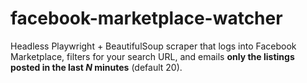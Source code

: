 # facebook-marketplace-watcher
Headless Playwright + BeautifulSoup scraper that logs into Facebook Marketplace, filters for your search URL, and emails **only the listings posted in the last _N_ minutes** (default 20).
